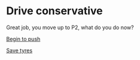 # Drive conservative
Great job, you move up to P2, what do you do now?

[Begin to push](push2.md)

[Save tyres](savetyres.md)
